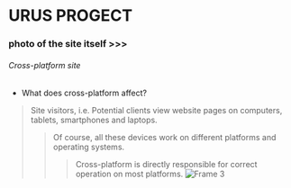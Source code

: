 # URUS PROGECT 
### photo of the site itself >>>
###### Cross-platform site
- What does cross-platform affect?
>Site visitors, i.e. Potential clients view website pages on computers, tablets, smartphones and laptops.
>>Of course, all these devices work on different platforms and operating systems.
>>>Cross-platform is directly responsible for correct operation on most platforms.
![Frame 3](https://github.com/user-attachments/assets/0f9a9069-ec2c-45a8-88d5-40ba9ef92bb2)
